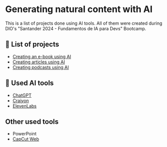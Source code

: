 # Generating natural content with AI

This is a list of projects done using AI tools. All of them were created during DIO's "Santander 2024 - Fundamentos de IA para Devs" Bootcamp.

## 📒 List of projects

- [Creating an e-book using AI](https://github.com/CoraPhoenix/dio-creating-an-ebook-using-prompts)
- [Creating articles using AI](https://github.com/CoraPhoenix/dio-creating-an-article-using-ai)
- [Creating podcasts using AI](https://github.com/CoraPhoenix/dio-creating-podcat-using-ai)

## 🤖 Used AI tools

- [ChatGPT](https://chat.openai.com/)
- [Craiyon](craiyon.com)
- [ElevenLabs](https://elevenlabs.io)

## Other used tools

- PowerPoint
- [CapCut Web](https://www.capcut.com/my-edit?start_tab=video)
